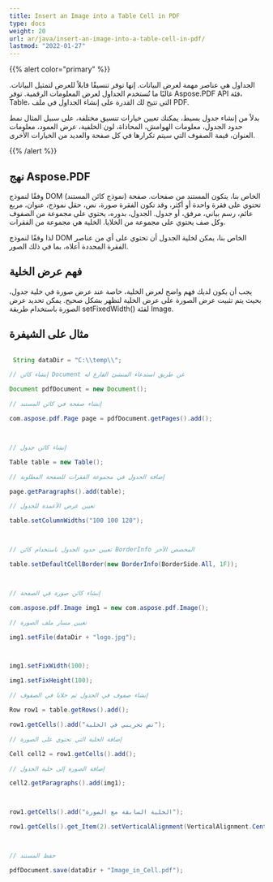 ```yaml
---
title: Insert an Image into a Table Cell in PDF
type: docs
weight: 20
url: ar/java/insert-an-image-into-a-table-cell-in-pdf/
lastmod: "2022-01-27"
---
```


{{% alert color="primary" %}}

الجداول هي عناصر مهمة لعرض البيانات. إنها توفر تنسيقًا قابلاً للعرض لتمثيل البيانات. غالبًا ما تُستخدم الجداول لعرض المعلومات الرقمية. توفر Aspose.PDF API فئة، Table، التي تتيح لك القدرة على إنشاء الجداول في ملف PDF.

بدلاً من إنشاء جدول بسيط، يمكنك تعيين خيارات تنسيق مختلفة، على سبيل المثال نمط حدود الجدول، معلومات الهوامش، المحاذاة، لون الخلفية، عرض العمود، معلومات العنوان، قيمة الصفوف التي سيتم تكرارها في كل صفحة والعديد من الخيارات الأخرى.

{{% /alert %}}

## نهج Aspose.PDF

وفقًا لنموذج DOM (نموذج كائن المستند) الخاص بنا، يتكون المستند من صفحات.
 صفحة تحتوي على فقرة واحدة أو أكثر، وقد تكون الفقرة صورة، نص، حقل نموذج، عنوان، مربع عائم، رسم بياني، مرفق، أو جدول. الجدول، بدوره، يحتوي على مجموعة من الصفوف وكل صف يحتوي على مجموعة من الخلايا. الخلية هي مجموعة من الفقرات.

لذا وفقًا لنموذج DOM الخاص بنا، يمكن لخلية الجدول أن تحتوي على أي من عناصر الفقرة المحددة أعلاه، بما في ذلك الصور.

## فهم عرض الخلية

يجب أن يكون لديك فهم واضح لعرض الخلية، خاصة عند عرض صورة في خلية جدول، بحيث يتم تثبيت عرض الصورة على عرض الخلية لتظهر بشكل صحيح. يمكن تحديد عرض الصورة باستخدام طريقة setFixedWidth() لفئة Image.

## مثال على الشيفرة

```java

 String dataDir = "C:\\temp\\";

// إنشاء كائن Document عن طريق استدعاء المنشئ الفارغ له

Document pdfDocument = new Document();

// إنشاء صفحة في كائن المستند

com.aspose.pdf.Page page = pdfDocument.getPages().add();



// إنشاء كائن جدول

Table table = new Table();

// إضافة الجدول في مجموعة الفقرات للصفحة المطلوبة

page.getParagraphs().add(table);

// تعيين عرض الأعمدة للجدول

table.setColumnWidths("100 100 120");



// تعيين حدود الجدول باستخدام كائن BorderInfo المخصص الآخر

table.setDefaultCellBorder(new BorderInfo(BorderSide.All, 1F));



// إنشاء كائن صورة في الصفحة

com.aspose.pdf.Image img1 = new com.aspose.pdf.Image();

// تعيين مسار ملف الصورة

img1.setFile(dataDir + "logo.jpg");



img1.setFixWidth(100);

img1.setFixHeight(100);

// إنشاء صفوف في الجدول ثم خلايا في الصفوف

Row row1 = table.getRows().add();

row1.getCells().add("نص تجريبي في الخلية");

// إضافة الخلية التي تحتوي على الصورة

Cell cell2 = row1.getCells().add();

// إضافة الصورة إلى خلية الجدول

cell2.getParagraphs().add(img1);



row1.getCells().add("الخلية السابقة مع الصورة");

row1.getCells().get_Item(2).setVerticalAlignment(VerticalAlignment.Center);



// حفظ المستند

pdfDocument.save(dataDir + "Image_in_Cell.pdf");    

```